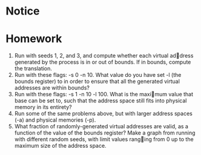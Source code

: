 
# Notice

# Homework

1. Run with seeds 1, 2, and 3, and compute whether each virtual address generated by the process is in or out of bounds. If in bounds,
compute the translation.
2. Run with these flags: -s 0 -n 10. What value do you have set
-l (the bounds register) to in order to ensure that all the generated
virtual addresses are within bounds?
3. Run with these flags: -s 1 -n 10 -l 100. What is the maximum value that base can be set to, such that the address space still
fits into physical memory in its entirety?
4. Run some of the same problems above, but with larger address
spaces (-a) and physical memories (-p).
5. What fraction of randomly-generated virtual addresses are valid,
as a function of the value of the bounds register? Make a graph
from running with different random seeds, with limit values ranging from 0 up to the maximum size of the address space.
